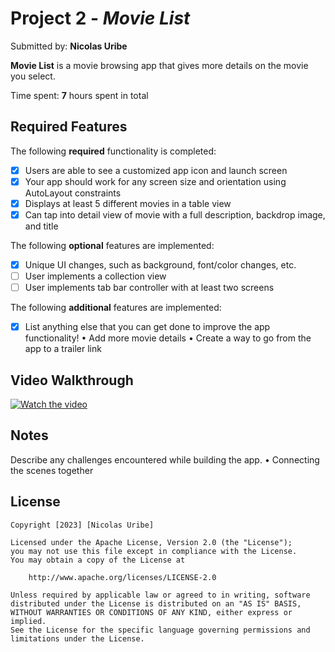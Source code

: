 # Project 2 - *Movie List*

Submitted by: **Nicolas Uribe**

**Movie List** is a movie browsing app that gives more details on the movie you select.

Time spent: **7** hours spent in total

## Required Features

The following **required** functionality is completed:

- [X] Users are able to see a customized app icon and launch screen
- [X] Your app should work for any screen size and orientation using AutoLayout constraints
- [X] Displays at least 5 different movies in a table view
- [X] Can tap into detail view of movie with a full description, backdrop image, and title
 
The following **optional** features are implemented:

- [X] Unique UI changes, such as background, font/color changes, etc.
- [ ] User implements a collection view
- [ ] User implements tab bar controller with at least two screens

The following **additional** features are implemented:

- [X] List anything else that you can get done to improve the app functionality!
	• Add more movie details
	• Create a way to go from the app to a trailer link

## Video Walkthrough
[![Watch the video](https://i.imgur.com/0kb50h0.png)](https://youtu.be/eBcykzqgQYg?si=8cWxfR85xBZ1K-5W)

## Notes
Describe any challenges encountered while building the app.
	• Connecting the scenes together

## License

    Copyright [2023] [Nicolas Uribe]

    Licensed under the Apache License, Version 2.0 (the "License");
    you may not use this file except in compliance with the License.
    You may obtain a copy of the License at

        http://www.apache.org/licenses/LICENSE-2.0

    Unless required by applicable law or agreed to in writing, software
    distributed under the License is distributed on an "AS IS" BASIS,
    WITHOUT WARRANTIES OR CONDITIONS OF ANY KIND, either express or implied.
    See the License for the specific language governing permissions and
    limitations under the License.
